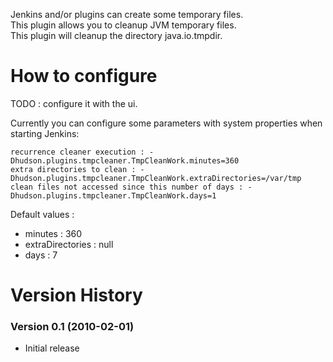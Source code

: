 Jenkins and/or plugins can create some temporary files.  
This plugin allows you to cleanup JVM temporary files.  
This plugin will cleanup the directory java.io.tmpdir.

# How to configure

TODO : configure it with the ui.

Currently you can configure some parameters with system properties when
starting Jenkins:

``` syntaxhighlighter-pre
recurrence cleaner execution : -Dhudson.plugins.tmpcleaner.TmpCleanWork.minutes=360 
extra directories to clean : -Dhudson.plugins.tmpcleaner.TmpCleanWork.extraDirectories=/var/tmp 
clean files not accessed since this number of days : -Dhudson.plugins.tmpcleaner.TmpCleanWork.days=1
```

Default values :

-   minutes : 360
-   extraDirectories : null
-   days : 7

# Version History

### Version 0.1 (2010-02-01)

-   Initial release
